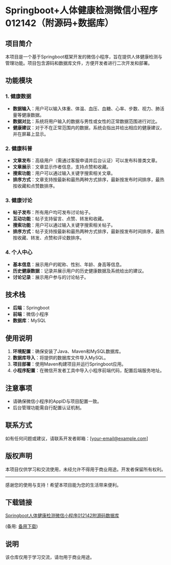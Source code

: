# Springboot+人体健康检测微信小程序012142（附源码+数据库）

## 项目简介
本项目是一个基于Springboot框架开发的微信小程序，旨在提供人体健康检测与管理功能。项目包含源码和数据库文件，方便开发者进行二次开发和部署。

## 功能模块
### 1. 健康数据
- **数据输入**：用户可以输入体重、体温、血压、血糖、心率、步数、视力、肺活量等健康数据。
- **数据对比**：系统将用户输入的数据与男性或女性的正常数据范围进行对比。
- **健康建议**：对于不在正常范围内的数据，系统会指出并给出相应的健康建议，并在屏幕上显示。

### 2. 健康科普
- **文章发布**：高级用户（需通过客服申请并后台认证）可以发布科普类文章。
- **文章展示**：文章显示作者信息，支持点赞和收藏。
- **搜索功能**：用户可以通过输入关键字搜索相关文章。
- **排序方式**：文章支持按最新和最热两种方式排序，最新按发布时间排序，最热按收藏和点赞数排序。

### 3. 健康讨论
- **帖子发布**：所有用户均可发布讨论帖子。
- **互动功能**：帖子支持留言、点赞、转发和收藏。
- **搜索功能**：用户可以通过输入关键字搜索相关帖子。
- **排序方式**：帖子支持按最新和最热两种方式排序，最新按发布时间排序，最热按收藏、转发、点赞和评论数排序。

### 4. 个人中心
- **基本信息**：展示用户的昵称、性别、年龄、身高等信息。
- **历史健康数据**：记录并展示用户的历史健康数据及系统给出的建议。
- **讨论记录**：展示用户参与的讨论帖子。

## 技术栈
- **后端**：Springboot
- **前端**：微信小程序
- **数据库**：MySQL

## 使用说明
1. **环境配置**：确保安装了Java、Maven和MySQL数据库。
2. **数据库导入**：将提供的数据库文件导入MySQL。
3. **项目部署**：使用Maven构建项目并运行Springboot应用。
4. **小程序配置**：在微信开发者工具中导入小程序前端代码，配置后端服务地址。

## 注意事项
- 请确保微信小程序的AppID与项目配置一致。
- 后台管理功能需自行配置认证机制。

## 联系方式
如有任何问题或建议，请联系开发者邮箱：[your-email@example.com]

## 版权声明
本项目仅供学习和交流使用，未经允许不得用于商业用途。开发者保留所有权利。

---

感谢您的使用与支持！希望本项目能为您的生活带来便利。

## 下载链接
[Springboot人体健康检测微信小程序012142附源码数据库](https://pan.quark.cn/s/1f702bdd7710) 

(备用: [备用下载](https://pan.baidu.com/s/1hd76C2ngPMO8eYKCUNKhYw?pwd=1234))

## 说明

该仓库仅用于学习交流，请勿用于商业用途。
